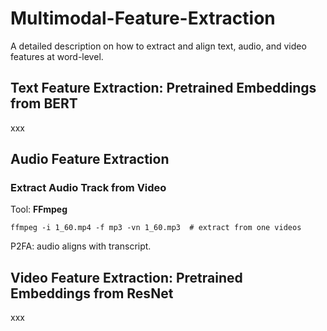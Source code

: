 # Multimodal-Feature-Extraction
A detailed description on how to extract and align text, audio, and video features at word-level.

## Text Feature Extraction: Pretrained Embeddings from BERT
xxx

## Audio Feature Extraction
### Extract Audio Track from Video
Tool: **FFmpeg**
```
ffmpeg -i 1_60.mp4 -f mp3 -vn 1_60.mp3  # extract from one videos
```

P2FA: audio aligns with transcript.

## Video Feature Extraction: Pretrained Embeddings from ResNet
xxx

